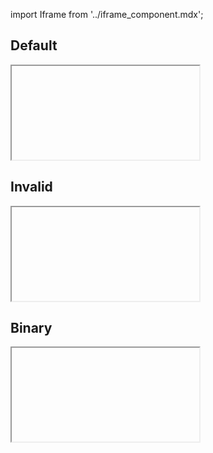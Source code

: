 import Iframe from '../iframe_component.mdx';

## Default
<Iframe id='components-forms-radio--default' > </Iframe>

## Invalid
<Iframe id='components-forms-radio--invalid' > </Iframe>

## Binary
<Iframe id='components-forms-radio--binary' > </Iframe>


